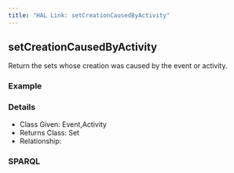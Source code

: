 ```yaml
---
title: "HAL Link: setCreationCausedByActivity"
---
```


## setCreationCausedByActivity

Return the sets whose creation was caused by the event or activity.

### Example




### Details

* Class Given: Event,Activity
* Returns Class: Set
* Relationship: 


### SPARQL
```

```

